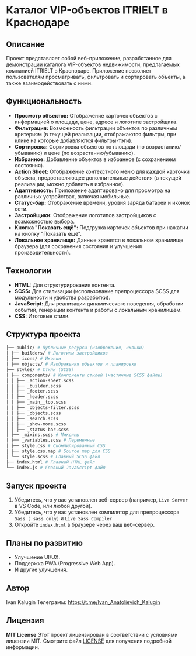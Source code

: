 # Каталог VIP-объектов ITRIELT в Краснодаре

## Описание

Проект представляет собой веб-приложение, разработанное для демонстрации каталога VIP-объектов недвижимости, предлагаемых компанией ITRIELT в Краснодаре. Приложение позволяет пользователям просматривать, фильтровать и сортировать объекты, а также взаимодействовать с ними.

## Функциональность

- **Просмотр объектов:** Отображение карточек объектов с информацией о площади, цене, адресе и логотипе застройщика.
- **Фильтрация:** Возможность фильтрации объектов по различным критериям (в текущей реализации, отображаются фильтры, при клике на которые добавляются фильтры-тэги).
- **Сортировка:** Сортировка объектов по площади (по возрастанию/убыванию) и цене (по возрастанию/убыванию).
- **Избранное:** Добавление объектов в избранное (с сохранением состояния).
- **Action Sheet:** Отображение контекстного меню для каждой карточки объекта, предоставляющее дополнительные действия (в текущей реализации, можно добавить в избранное).
- **Адаптивность:** Приложение адаптировано для просмотра на различных устройствах, включая мобильные.
- **Статус-бар:** Отображение времени, уровня заряда батареи и иконок сети.
- **Застройщики:** Отображение логотипов застройщиков с возможностью выбора.
- **Кнопка "Показать ещё":** Подгрузка карточек объектов при нажатии на кнопку "Показать ещё".
- **Локальное хранилище:** Данные хранятся в локальном хранилище браузера (для сохранения состояния и улучшения производительности).

## Технологии

- **HTML:** Для структурирования контента.
- **SCSS:** Для стилизации (использование препроцессора SCSS для модульности и удобства разработки).
- **JavaScript:** Для реализации динамического поведения, обработки событий, генерации контента и работы с локальным хранилищем.
- **CSS:** Итоговые стили.

## Структура проекта

```bash
├── public/ # Публичные ресурсы (изображения, иконки)
│ ├── builders/ # Логотипы застройщиков
│ ├── icons/ # Иконки
│ ├── objects/ # Изображения объектов и планировки
├── styles/ # Стили (SCSS)
│ ├── components/ # Компоненты стилей (частичные SCSS файлы)
│ │ ├── _action-sheet.scss
│ │ ├── _builder.scss
│ │ ├── _footer.scss
│ │ ├── _header.scss
│ │ ├── _main__top.scss
│ │ ├── _objects-filter.scss
│ │ ├── _objects.scss
│ │ ├── _search.scss
│ │ ├── _show-more.scss
│ │ ├── _status-bar.scss
│ ├── _mixins.scss # Миксины
│ ├── _variables.scss # Переменные
│ ├── style.css # Скомпилированный CSS
│ ├── style.css.map # Source map для CSS
│ └── style.scss # Главный SCSS файл
├── index.html # Главный HTML файл
└── index.js # Главный JavaScript файл
```

## Запуск проекта

1.  Убедитесь, что у вас установлен веб-сервер (например, `Live Server` в VS Code, или любой другой).
2.  Убедитесь, что у вас установлен компилятор для препроцессора `Sass (.sass only)` и `Live Sass Compiler`
3.  Откройте `index.html` в браузере через ваш веб-сервер.

## Планы по развитию

- Улучшение UI/UX.
- Поддержка PWA (Progressive Web App).
- И другие улучшения.

## Автор

Ivan Kalugin
Телеграмм: https://t.me/Ivan_Anatolievich_Kalugin

## Лицензия

**MIT License**
Этот проект лицензирован в соответствии с условиями лицензии MIT. Смотрите файл [LICENSE](LICENSE) для получения подробной информации.
